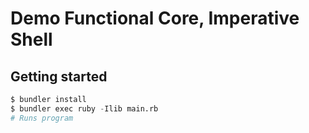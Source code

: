 # Demo Functional Core, Imperative Shell

## Getting started

```s
$ bundler install
$ bundler exec ruby -Ilib main.rb
# Runs program
```
